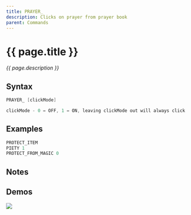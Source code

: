 ```yaml
---
title: PRAYER_
description: Clicks on prayer from prayer book
parent: Commands
---
```


# {{ page.title }}

_{{ page.description }}_

## Syntax

```java
PRAYER_ [clickMode] 

clickMode - 0 = OFF, 1 = ON, leaving clickMode out will always click
```

## Examples

```java
PROTECT_ITEM
PIETY 1
PROTECT_FROM_MAGIC 0
```

## Notes


## Demos

![](https://i.imgur.com/tBxI1AB.gif)

